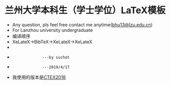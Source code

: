 # 兰州大学本科生（学士学位）LaTeX模板
* Any question, pls feel free contact me anytime(bhu13@lzu.edu.cn)
* For Lanzhou university undergraduate 
* 编译顺序
* XeLateX->BibTeX->XeLateX->XeLateX
* 
*                  ---by suchot
*                  ---2019/4/17
* 我使用的版本是[CTEX2018](http://mirror.lzu.edu.cn/CTAN/systems/texlive/Images/)